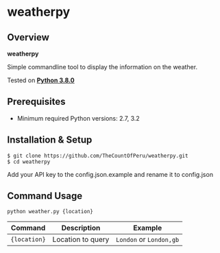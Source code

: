 # weatherpy


## Overview
**weatherpy** 

Simple commandline tool to display the information on the weather.

Tested on **[Python 3.8.0](https://www.python.org/downloads/release/python-380/)**

## Prerequisites

- Minimum required Python versions: 2.7, 3.2
  
## Installation & Setup

```console
$ git clone https://github.com/TheCountOfPeru/weatherpy.git
$ cd weatherpy
```
Add your API key to the config.json.example and rename it to config.json

## Command Usage
```
python weather.py {location}
```
Command  | Description  | Example
------------- | ------------- | -------------
```{location}``` | Location to query | `London` or `London,gb` 

